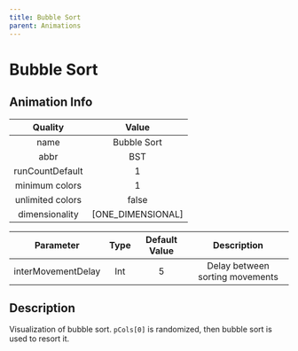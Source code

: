 ```yaml
---
title: Bubble Sort
parent: Animations
---
```


<!-- THIS FILE IS AUTOMATICALLY GENERATED -->
<!-- MAKE CHANGES TO THE AnimationInfo INSTANCE ASSOCIATED WITH THIS ANIMATION -->

# Bubble Sort

## Animation Info

|Quality|Value|
|:-:|:-:|
|name|Bubble Sort|
|abbr|BST|
|runCountDefault|1|
|minimum colors|1|
|unlimited colors|false|
|dimensionality|[ONE_DIMENSIONAL]|

|Parameter|Type|Default Value|Description|
|:-:|:-:|:-:|:-:|
|interMovementDelay|Int|5|Delay between sorting movements|

## Description
Visualization of bubble sort.
`pCols[0]` is randomized, then bubble sort is used to resort it.

